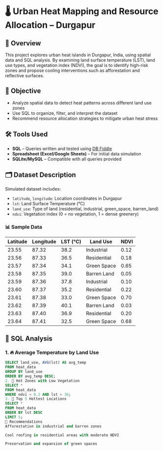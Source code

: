 # 🌡️ Urban Heat Mapping and Resource Allocation – Durgapur

## 📌 Overview
This project explores urban heat islands in Durgapur, India, using spatial data and SQL analysis. By examining land surface temperature (LST), land use types, and vegetation index (NDVI), the goal is to identify high-risk zones and propose cooling interventions such as afforestation and reflective surfaces.

## 🎯 Objective
- Analyze spatial data to detect heat patterns across different land use zones
- Use SQL to organize, filter, and interpret the dataset
- Recommend resource allocation strategies to mitigate urban heat stress

## 🛠️ Tools Used
- **SQL** – Queries written and tested using [DB Fiddle](https://www.db-fiddle.com/)
- **Spreadsheet (Excel/Google Sheets)** – For initial data simulation
- **SQLite/MySQL** – Compatible with all queries provided

## 🗂️ Dataset Description
Simulated dataset includes:
- `latitude`, `longitude`: Location coordinates in Durgapur
- `lst`: Land Surface Temperature (°C)
- `land_use`: Type of land (residential, industrial, green_space, barren_land)
- `ndvi`: Vegetation index (0 = no vegetation, 1 = dense greenery)

### 📊 Sample Data

| Latitude | Longitude | LST (°C) | Land Use     | NDVI  |
|----------|-----------|----------|--------------|-------|
| 23.55    | 87.32     | 38.2     | Industrial   | 0.12  |
| 23.56    | 87.33     | 36.5     | Residential  | 0.18  |
| 23.57    | 87.34     | 34.1     | Green Space  | 0.65  |
| 23.58    | 87.35     | 39.0     | Barren Land  | 0.05  |
| 23.59    | 87.36     | 37.8     | Industrial   | 0.10  |
| 23.60    | 87.37     | 35.2     | Residential  | 0.22  |
| 23.61    | 87.38     | 33.0     | Green Space  | 0.70  |
| 23.62    | 87.39     | 40.1     | Barren Land  | 0.03  |
| 23.63    | 87.40     | 36.9     | Residential  | 0.20  |
| 23.64    | 87.41     | 32.5     | Green Space  | 0.68  |

## 🧮 SQL Analysis

### 1. 🔥 Average Temperature by Land Use
```sql
SELECT land_use, AVG(lst) AS avg_temp
FROM heat_data
GROUP BY land_use
ORDER BY avg_temp DESC;
2. 🌱 Hot Zones with Low Vegetation
SELECT *
FROM heat_data
WHERE ndvi < 0.2 AND lst > 36;
3. 📍 Top 5 Hottest Locations
SELECT *
FROM heat_data
ORDER BY lst DESC
LIMIT 5;
🌿 Recommendations
Afforestation in industrial and barren zones

Cool roofing in residential areas with moderate NDVI

Preservation and expansion of green spaces

